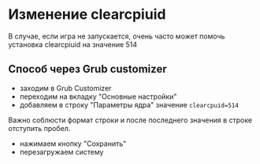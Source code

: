 
# Изменение clearcpiuid

В случае, если игра не запускается, очень часто может помочь установка clearcpiuid на значение 514

## Способ через Grub customizer

- заходим в Grub Customizer
- переходим на вкладку "Основные настройки"
- добавляем в строку "Параметры ядра" значение `clearcpuid=514`

Важно соблюсти формат строки и после последнего значения в строке отступить пробел.

- нажимаем кнопку "Сохранить"
- перезагружаем систему

